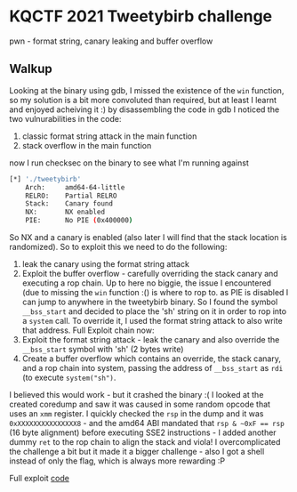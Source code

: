 # KQCTF 2021 Tweetybirb challenge
pwn - format string, canary leaking and buffer overflow
## Walkup
Looking at the binary using gdb, I missed the existence of the `win` function, so my solution is a bit more convoluted than required, but at least I learnt and enjoyed acheiving it :)
by disassembling the code in gdb I noticed the two vulnurabilities in the code:
1. classic format string attack in the main function
2. stack overflow in the main function

now I run checksec on the binary to see what I'm running against
```bash
[*] './tweetybirb'
    Arch:     amd64-64-little
    RELRO:    Partial RELRO
    Stack:    Canary found
    NX:       NX enabled
    PIE:      No PIE (0x400000)
```
So NX and a canary is enabled (also later I will find that the stack location is randomized).
So to exploit this we need to do the following:
1. leak the canary using the format string attack
2. Exploit the buffer overflow - carefully overriding the stack canary and executing a rop chain.
Up to here no biggie, the issue I encountered (due to missing the `win` function :() is where to rop to. as PIE is disabled I can jump to anywhere in the tweetybirb binary.
So I found the symbol `__bss_start` and decided to place the 'sh' string on it in order to rop into a `system` call.
To override it, I used the format string attack to also write that address.
Full Exploit chain now:
1. Exploit the format string attack - leak the canary and also override the `__bss_start` symbol with 'sh' (2 bytes write)
2. Create a buffer overflow which contains an override, the stack canary, and a rop chain into system, passing the address of `__bss_start` as `rdi` (to execute `system("sh")`.

I believed this would work - but it crashed the binary :(
I looked at the created coredump and saw it was caused in some random opcode that uses an `xmm` register. I quickly checked the `rsp`  in the dump and it was `0xXXXXXXXXXXXXXXX8` - and the amd64 ABI mandated that `rsp & ~0xF == rsp` (16 byte alignment) before executing SSE2 instructions - I added another dummy `ret` to the rop chain to align the stack and viola!
I overcomplicated the challenge a bit but it made it a bigger challenge - also I got a shell instead of only the flag, which is always more rewarding :P

Full exploit [code](./tweety.py)
